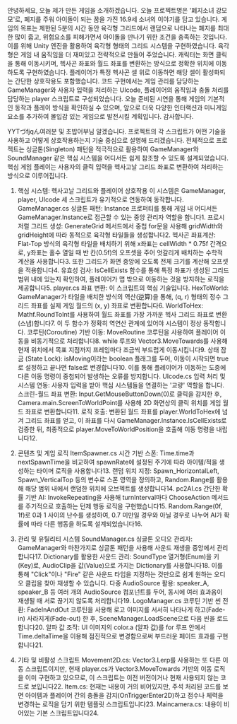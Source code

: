 안녕하세요, 오늘 제가 만든 게임을 소개하겠습니다.
오늘 프로젝트명은 '폐지소녀 강모모'로, 폐지를 주워 아이돌이 되는 꿈을 가진 16.9세 소녀의 이야기를 담고 있습니다.
게임의 목표는 제한된 5분의 시간 동안 육각형 그리드에서 랜덤으로 나타나는 폐지를 최대한 많이 줍고, 위험요소를 피해가면서 아이돌을 만나기 위한 조건을 충족하는 것입니다.
이를 위해 Unity 엔진을 활용하여 육각형 형태의 그리드 시스템을 구현하였습니다. 육각형은 게임 내 움직임을 더 재미있고 전략적으로 만들어 주었습니다.
캐릭터는 화면 클릭을 통해 이동시키며, 헥사곤 좌표와 월드 좌표를 변환하는 방식으로 정확한 위치에 이동하도록 구현하였습니다. 플레이어가 특정 헥사곤 셀 위로 이동하면 해당 셀이 활성화되는 간단한 상호작용도 포함했습니다.
코드 구현에서는 게임 관리를 담당하는 GameManager와 사용자 입력을 처리하는 UIcode, 플레이어의 움직임과 충돌 처리를 담당하는 player 스크립트로 구성되었습니다.
오늘 준비된 시연을 통해 게임의 기본적인 동작과 플레이 방식을 확인하실 수 있으며, 앞으로 더욱 다양한 인터랙션과 미니게임 요소를 추가하여 몰입감 있는 게임으로 발전시킬 계획입니다.
감사합니다.

YYTづfjqん여러분 및 초밥어부님 알겠습니다. 프로젝트의 각 스크립트가 어떤 기술을 사용하고 어떻게 상호작용하는지 기술 중심으로 설명해 드리겠습니다.
전체적으로 프로젝트는 싱글톤(Singleton) 패턴을 적극적으로 활용하여 GameManager와 SoundManager 같은 핵심 시스템을 어디서든 쉽게 참조할 수 있도록 설계되었습니다. 핵심 게임 플레이는 사용자의 클릭 입력을 헥사고날 그리드 좌표로 변환하여 처리하는 방식으로 이루어집니다.

1. 핵심 시스템: 헥사고날 그리드와 플레이어 상호작용
이 시스템은 GameManager, player, UIcode 세 스크립트가 유기적으로 연동하여 동작합니다.
GameManager.cs
싱글톤 패턴: Instance 프로퍼티를 통해 게임 내 어디서든 GameManager.Instance로 접근할 수 있는 중앙 관리자 역할을 합니다1.
프로시저럴 그리드 생성: GenerateGrid 메서드에서 중첩 for문을 사용해 gridWidth와 gridHeight에 따라 동적으로 육각형 타일들을 생성합니다2.
헥사곤 좌표계산: Flat-Top 방식의 육각형 타일을 배치하기 위해 x좌표는 cellWidth * 0.75f 간격으로, y좌표는 홀수 열일 때 반 칸(0.5f)의 오프셋을 주어 엇갈리게 배치하는 수학적 계산을 사용합니다3. 또한 그리드가 화면 중앙에 오도록 전체 크기를 계산해 오프셋을 적용합니다4.
유효성 검사: IsCellExists 함수를 통해 특정 좌표가 생성된 그리드 범위 내에 있는지 확인하여, 플레이어가 맵 밖으로 이동하는 것을 방지하는 로직을 제공합니다5.
player.cs
좌표 변환: 이 스크립트의 핵심 기술입니다.
HexToWorld: GameManager가 타일을 배치한 방식의 역산(逆算)을 통해, (q, r) 형태의 정수 그리드 좌표를 실제 게임 월드의 (x, y) 좌표로 변환합니다6.
WorldToHex: Mathf.RoundToInt를 사용하여 월드 좌표를 가장 가까운 헥사 그리드 좌표로 변환(스냅)합니다7. 이 두 함수가 정확히 역연산 관계에 있어야 시스템이 정상 동작합니다.
코루틴(Coroutine) 기반 이동: MoveRoutine 코루틴을 사용하여 플레이어 이동을 비동기적으로 처리합니다8.
while 루프와 Vector3.MoveTowards를 사용해 현재 위치에서 목표 지점까지 프레임마다 조금씩 부드럽게 이동시킵니다9.
상태 잠금 (State Lock): isMoving이라는 boolean 플래그를 두어, 이동이 시작되면 true로 설정하고 끝나면 false로 변경합니다10. 이를 통해 플레이어가 이동하는 도중에 다른 이동 명령이 중첩되어 발생하는 오류를 방지합니다.
UIcode.cs
입력 처리 및 시스템 연동: 사용자 입력을 받아 핵심 시스템들을 연결하는 '교량' 역할을 합니다.
스크린-월드 좌표 변환: Input.GetMouseButtonDown(0)로 클릭을 감지한 후, Camera.main.ScreenToWorldPoint를 사용해 2D 화면상의 클릭 위치를 게임 월드 좌표로 변환합니다11.
로직 호출: 변환된 월드 좌표를 player.WorldToHex에 넘겨 그리드 좌표를 얻고, 이 좌표를 다시 GameManager.Instance.IsCellExists로 검증한 뒤, 최종적으로 player.MoveToWorldPosition을 호출해 이동 명령을 내립니다12.

2. 콘텐츠 및 게임 로직
ItemSpawner.cs
시간 기반 스폰: Time.time과 nextSpawnTime을 비교하여 spawnRate에 설정된 주기에 따라 아이템/적을 생성하는 타이머 로직을 사용합니다13.
랜덤 위치 지정: Spawn_HorizontalLeft, Spawn_VerticalTop 등의 변수로 스폰 영역을 정의하고, Random.Range를 활용해 해당 범위 내에서 랜덤한 위치에 오브젝트를 생성합니다14.
pc2AI.cs
간단한 확률 기반 AI: InvokeRepeating을 사용해 turnInterval마다 ChooseAction 메서드를 주기적으로 호출하는 턴제 행동 로직을 구현했습니다15.
Random.Range(0f, 1f)로 0과 1 사이의 난수를 생성하여, 0.7 미만일 경우와 아닐 경우로 나누어 AI가 확률에 따라 다른 행동을 하도록 설계되었습니다16.

3. 관리 및 유틸리티 시스템
SoundManager.cs
싱글톤 오디오 관리자: GameManager와 마찬가지로 싱글톤 패턴을 사용해 사운드 재생을 중앙에서 관리합니다17.
Dictionary를 활용한 사운드 관리: SoundType 열거형(Enum)을 키(Key)로, AudioClip을 값(Value)으로 가지는 Dictionary를 사용합니다18. 이를 통해 "Click"이나 "Fire" 같은 사운드 타입을 지정하는 것만으로 쉽게 원하는 오디오 클립을 찾아 재생할 수 있습니다.
다중 AudioSource 활용: speaker_A, speaker_B 등 여러 개의 AudioSource 컴포넌트를 두어, 동시에 여러 효과음이 재생될 때 서로 끊기지 않도록 처리합니다19.
LogoManager.cs
코루틴 기반 씬 전환: FadeInAndOut 코루틴을 사용해 로고 이미지를 서서히 나타나게 하고(Fade-in) 사라지게(Fade-out) 한 후, SceneManager.LoadScene으로 다음 씬을 로드합니다20.
알파 값 조작: UI 이미지의 color.a (알파 값)를 for 루프 안에서 Time.deltaTime을 이용해 점진적으로 변경함으로써 부드러운 페이드 효과를 구현합니다21.

4. 기타 및 비활성 스크립트
Movement2D.cs: Vector3.Lerp를 사용하는 또 다른 이동 스크립트이지만, 현재 player.cs가 Vector3.MoveTowards 기반의 이동 로직을 이미 구현하고 있으므로, 이 스크립트는 이전 버전이거나 현재 사용되지 않는 코드로 보입니다22.
Item.cs: 현재는 내용이 거의 비어있지만, 주석 처리된 코드를 보면 아이템과 플레이어 간의 충돌을 감지(OnTriggerEnter2D)하고 점수나 체력을 변경하는 로직을 담기 위한 템플릿 스크립트입니다23.
Maincamera.cs: 내용이 비어있는 기본 스크립트입니다24.
